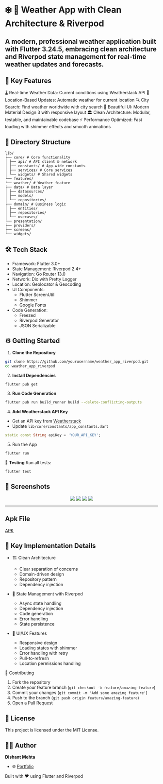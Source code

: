 # ❄️  📱 Weather App with Clean Architecture & Riverpod

A modern, professional weather application built with Flutter 3.24.5, embracing clean architecture and Riverpod state management for real-time weather updates and forecasts.
---
## 🎯 Key Features
🌡️ Real-time Weather Data: Current conditions using Weatherstack API
📍 Location-Based Updates: Automatic weather for current location
🔍 City Search: Find weather worldwide with city search
🎨 Beautiful UI: Modern Material Design 3 with responsive layout
🏛️ Clean Architecture: Modular, testable, and maintainable codebase
⚡ Performance Optimized: Fast loading with shimmer effects and smooth animations

## 📂 Directory Structure
```plaintext
lib/
├── core/ # Core functionality
│ ├── api/ # API client & network
│ ├── constants/ # App-wide constants
│ ├── services/ # Core services
│ └── widgets/ # Shared widgets
└── features/
└── weather/ # Weather feature
├── data/ # Data layer
│ ├── datasources/
│ ├── models/
│ └── repositories/
├── domain/ # Business logic
│ ├── entities/
│ ├── repositories/
│ └── usecases/
└── presentation/
├── providers/
├── screens/
└── widgets/
```
## 🛠️ **Tech Stack**

- Framework: Flutter 3.0+
- State Management: Riverpod 2.4+
- Navigation: Go Router 13.0
- Network: Dio with Pretty Logger
- Location: Geolocator & Geocoding
- UI Components:
  - Flutter ScreenUtil
  - Shimmer
  - Google Fonts
- Code Generation:
  - Freezed
  - Riverpod Generator
  - JSON Serializable

## ⚙️ **Getting Started**

1.  **Clone the Repository**

```bash
git clone https://github.com/yourusername/weather_app_riverpod.git
cd weather_app_riverpod
```

2. **Install Dependencies**

```bash
flutter pub get
```

3. **Run Code Generation**

```bash
flutter pub run build_runner build --delete-conflicting-outputs
```

4. **Add Weatherstack API Key**

- Get an API key from [Weatherstack](https://weatherstack.com/)
- Update `lib/core/constants/app_constants.dart`

```dart
static const String apiKey = 'YOUR_API_KEY';
```

5. Run the App

```bash
flutter run
```

🧪 **Testing**
Run all tests:

```bash
flutter test
```

## 📸 **Screenshots**




<p align="center">
  <img src="screenshot/image-1.png  width="250"/>
   <img src="screenshot/image-2.png  width="250"/>
   <img src="screenshot/image-3.png  width="250"/>
   <img src="screenshot/image-4.png  width="250"/>
</p>

---
## Apk File 
[APK](https://github.com/DishantKombee/todo_app_provider/blob/main/android/app-release.apk)


## 🔑 Key Implementation Details

- 🏗️ Clean Architecture

  - Clear separation of concerns
  - Domain-driven design
  - Repository pattern
  - Dependency injection

- 🔄 State Management with Riverpod

  - Async state handling
  - Dependency injection
  - Code generation
  - Error handling
  - State persistence

- 📱 UI/UX Features
  - Responsive design
  - Loading states with shimmer
  - Error handling with retry
  - Pull-to-refresh
  - Location permissions handling

🤝 Contributing

1. Fork the repository
2. Create your feature branch (`git checkout -b feature/amazing-feature`)
3. Commit your changes (`git commit -m 'Add some amazing feature'`)
4. Push to the branch (`git push origin feature/amazing-feature`)
5. Open a Pull Request

## 📜 License
This project is licensed under the MIT License.

## 👨‍💻 **Author**

**Dishant Mehta**

- 🌐 [Portfolio](https://github.com/DishantKombee)


Built with ❤️ using Flutter and Riverpod
